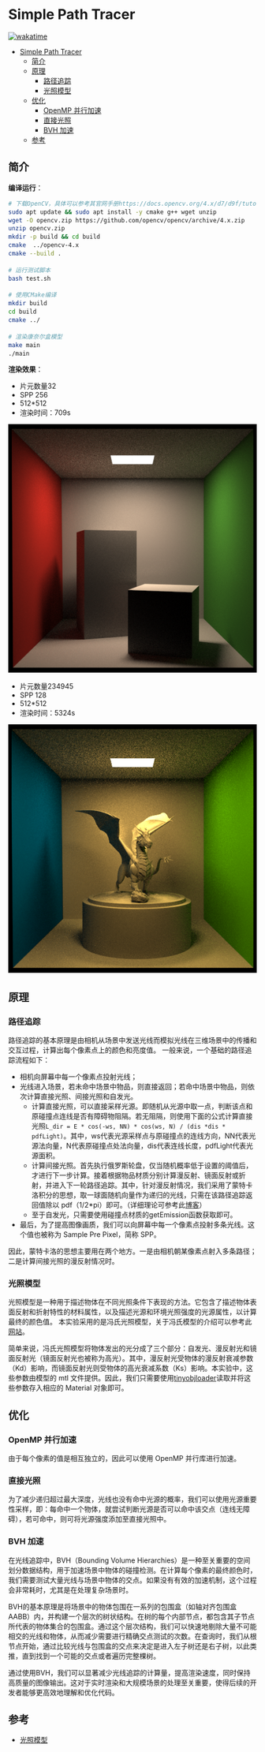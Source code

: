 # Simple Path Tracer

[![wakatime](https://wakatime.com/badge/github/Zhytou/SimpleRenderEngine.svg)](https://wakatime.com/badge/github/Zhytou/SimpleRenderEngine)

- [Simple Path Tracer](#simple-path-tracer)
  - [简介](#简介)
  - [原理](#原理)
    - [路径追踪](#路径追踪)
    - [光照模型](#光照模型)
  - [优化](#优化)
    - [OpenMP 并行加速](#openmp-并行加速)
    - [直接光照](#直接光照)
    - [BVH 加速](#bvh-加速)
  - [参考](#参考)

## 简介

**编译运行**：

```bash
# 下载OpenCV，具体可以参考其官网手册https://docs.opencv.org/4.x/d7/d9f/tutorial_linux_install.html
sudo apt update && sudo apt install -y cmake g++ wget unzip
wget -O opencv.zip https://github.com/opencv/opencv/archive/4.x.zip
unzip opencv.zip 
mkdir -p build && cd build
cmake  ../opencv-4.x
cmake --build .

# 运行测试脚本
bash test.sh

# 使用CMake编译
mkdir build
cd build
cmake ../

# 渲染康奈尔盒模型
make main
./main
```

**渲染效果**：

- 片元数量32
- SPP 256
- 512*512
- 渲染时间：709s

![res](res/box-512*512-spp256.png)

- 片元数量234945
- SPP 128
- 512*512
- 渲染时间：5324s

![res](res/dragon-512*512-spp128.png)

## 原理

### 路径追踪

路径追踪的基本原理是由相机从场景中发送光线而模拟光线在三维场景中的传播和交互过程，计算出每个像素点上的颜色和亮度值。
一般来说，一个基础的路径追踪流程如下：

- 相机向屏幕中每一个像素点投射光线；
- 光线进入场景，若未命中场景中物品，则直接返回；若命中场景中物品，则依次计算直接光照、间接光照和自发光。
  - 计算直接光照，可以直接采样光源。即随机从光源中取一点，判断该点和原碰撞点连线是否有障碍物阻隔。若无阻隔，则使用下面的公式计算直接光照`L_dir = E * cos(-ws, NN) * cos(ws, N) / (dis *dis * pdfLight)`。其中，ws代表光源采样点与原碰撞点的连线方向，NN代表光源法向量，N代表原碰撞点处法向量，dis代表连线长度，pdfLight代表光源面积。
  - 计算间接光照。首先执行俄罗斯轮盘，仅当随机概率低于设置的阈值后，才进行下一步计算。接着根据物品材质分别计算漫反射、镜面反射或折射，并进入下一轮路径追踪。其中，针对漫反射情况，我们采用了蒙特卡洛积分的思想，取一球面随机向量作为递归的光线，只需在该路径追踪返回值除以 pdf（1/2\*pi）即可。（详细理论可参考此[博客](https://blog.csdn.net/weixin_44176696/article/details/113418991)）
  - 至于自发光，只需要使用碰撞点材质的getEmission函数获取即可。
- 最后，为了提高图像画质，我们可以向屏幕中每一个像素点投射多条光线。这个值也被称为 Sample Pre Pixel，简称 SPP。

因此，蒙特卡洛的思想主要用在两个地方。一是由相机朝某像素点射入多条路径；二是计算间接光照的漫反射情况时。

### 光照模型

光照模型是一种用于描述物体在不同光照条件下表现的方法。它包含了描述物体表面反射和折射特性的材料属性，以及描述光源和环境光照强度的光源属性，以计算最终的颜色值。
本实验采用的是冯氏光照模型，关于冯氏模型的介绍可以参考此[网站](https://learnopengl-cn.readthedocs.io/zh/latest/02%20Lighting/02%20Basic%20Lighting/)。

简单来说，冯氏光照模型将物体发出的光分成了三个部分：自发光、漫反射光和镜面反射光（镜面反射光也被称为高光）。其中，漫反射光受物体的漫反射衰减参数（Kd）影响，而镜面反射光则受物体的高光衰减系数（Ks）影响。本实验中，这些参数由模型的 mtl 文件提供。因此，我们只需要使用[tinyobjloader](https://github.com/tinyobjloader/tinyobjloader/tree/release)读取并将这些参数存入相应的 Material 对象即可。

## 优化

### OpenMP 并行加速

由于每个像素的值是相互独立的，因此可以使用 OpenMP 并行库进行加速。

### 直接光照

为了减少递归超过最大深度，光线也没有命中光源的概率，我们可以使用光源重要性采样，即：每命中一个物体，就尝试判断光源是否可以命中该交点（连线无障碍），若可命中，则可将光源强度添加至直接光照中。

### BVH 加速

在光线追踪中，BVH（Bounding Volume Hierarchies）是一种至关重要的空间划分数据结构，用于加速场景中物体的碰撞检测。在计算每个像素的最终颜色时，我们需要测试大量光线与场景中物体的交点。如果没有有效的加速机制，这个过程会非常耗时，尤其是在处理复杂场景时。

BVH的基本原理是将场景中的物体包围在一系列的包围盒（如轴对齐包围盒AABB）内，并构建一个层次的树状结构。在树的每个内部节点，都包含其子节点所代表的物体集合的包围盒。通过这个层次结构，我们可以快速地剔除大量不可能相交的光线和物体，从而减少需要进行精确交点测试的次数。在查询时，我们从根节点开始，通过比较光线与包围盒的交点来决定是进入左子树还是右子树，以此类推，直到找到一个可能的交点或者遍历完整棵树。

通过使用BVH，我们可以显著减少光线追踪的计算量，提高渲染速度，同时保持高质量的图像输出。这对于实时渲染和大规模场景的处理至关重要，使得后续的开发者能够更高效地理解和优化代码。

## 参考

- [光照模型](https://learnopengl-cn.readthedocs.io/zh/latest/02%20Lighting/02%20Basic%20Lighting/)
